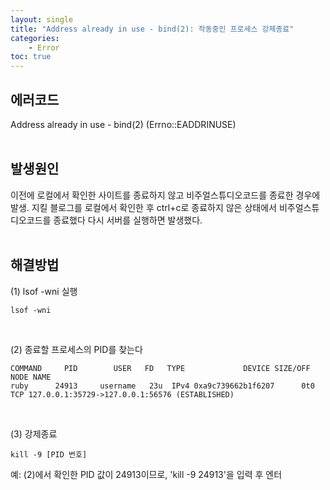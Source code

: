 ```yaml
---
layout: single
title: "Address already in use - bind(2): 작동중인 프로세스 강제종료"
categories: 
    - Error 
toc: true
---
```


## 에러코드
Address already in use - bind(2) (Errno::EADDRINUSE)<br><br>


## 발생원인
이전에 로컬에서 확인한 사이트를 종료하지 않고 비주얼스튜디오코드를 종료한 경우에 발생.
지킬 블로그를 로컬에서 확인한 후 ctrl+c로 종료하지 않은 상태에서 비주얼스튜디오코드를 종료했다 다시 서버를 실행하면 발생했다.<br><br> 


## 해결방법
(1) lsof -wni 실행
``` 
lsof -wni
``` 
<br>


(2) 종료할 프로세스의 PID를 찾는다
``` 
COMMAND     PID        USER   FD   TYPE             DEVICE SIZE/OFF NODE NAME
ruby      24913     username   23u  IPv4 0xa9c739662b1f6207      0t0  TCP 127.0.0.1:35729->127.0.0.1:56576 (ESTABLISHED)
``` 
<br>


(3) 강제종료
``` 
kill -9 [PID 번호]
``` 
예: (2)에서 확인한 PID 값이 24913이므로, 'kill -9 24913'을 입력 후 엔터
<br>